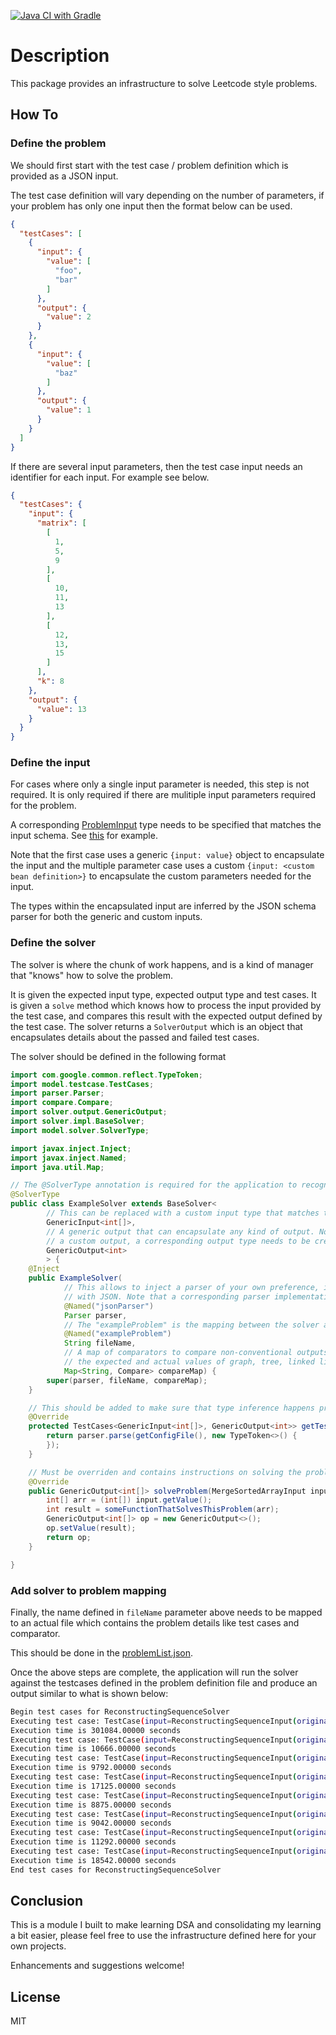 [![Java CI with Gradle](https://github.com/gautham18113/challenges-and-stuff/actions/workflows/gradle.yml/badge.svg?event=push)](https://github.com/gautham18113/AlgorithmsJava/actions/workflows/gradle.yml)

# Description

This package provides an infrastructure to solve Leetcode style problems.

## How To

### Define the problem

We should first start with the test case / problem definition which is provided as a JSON input.

The test case definition will vary depending on the number of parameters, if your problem
has only one input then the format below can be used.

```json
{
  "testCases": [
    {
      "input": {
        "value": [
          "foo",
          "bar"
        ]
      },
      "output": {
        "value": 2
      }
    },
    {
      "input": {
        "value": [
          "baz"
        ]
      },
      "output": {
        "value": 1
      }
    }
  ]
}
```

If there are several input parameters, then the test case input needs an identifier
for each input. For example see below.

```json
{
  "testCases": {
    "input": {
      "matrix": [
        [
          1,
          5,
          9
        ],
        [
          10,
          11,
          13
        ],
        [
          12,
          13,
          15
        ]
      ],
      "k": 8
    },
    "output": {
      "value": 13
    }
  }
}
```

### Define the input

For cases where only a single input parameter is needed, this step is not required. It is only required if there
are mulitiple input parameters required for the problem.

A corresponding [ProblemInput](./src/main/java/model/io/ProblemInput.java) type needs to
be specified that matches the input schema. See [this](./src/main/java/solver/impl/graph/FloodFillInput.java) for
example.

Note that the first case uses a generic `{input: value}` object to encapsulate the input and the multiple
parameter case uses a custom `{input: <custom bean definition>}` to encapsulate the custom parameters needed
for the input.

The types within the encapsulated input are inferred by the JSON schema parser for both the generic and custom inputs.

### Define the solver

The solver is where the chunk of work happens, and is a kind of manager that "knows" how to solve the problem.

It is given the expected input type, expected output type and test cases. It is given a `solve` method which knows how
to process the input provided by the test case, and compares this result with the expected output defined by the test
case. The solver returns a `SolverOutput` which is an object that encapsulates details about the passed and failed test
cases.

The solver should be defined in the following format

```java
import com.google.common.reflect.TypeToken;
import model.testcase.TestCases;
import parser.Parser;
import compare.Compare;
import solver.output.GenericOutput;
import solver.impl.BaseSolver;
import model.solver.SolverType;

import javax.inject.Inject;
import javax.inject.Named;
import java.util.Map;

// The @SolverType annotation is required for the application to recognize this class as a solver
@SolverType
public class ExampleSolver extends BaseSolver<
        // This can be replaced with a custom input type that matches the problem's input schema
        GenericInput<int[]>,
        // A generic output that can encapsulate any kind of output. Note that if you need
        // a custom output, a corresponding output type needs to be created/
        GenericOutput<int>
        > {
    @Inject
    public ExampleSolver(
            // This allows to inject a parser of your own preference, if you don't prefer working
            // with JSON. Note that a corresponding parser implementation needs to be added.
            @Named("jsonParser")
            Parser parser,
            // The "exampleProblem" is the mapping between the solver and the json problem file
            @Named("exampleProblem")
            String fileName,
            // A map of comparators to compare non-conventional outputs from the solver, like 
            // the expected and actual values of graph, tree, linked list etc.
            Map<String, Compare> compareMap) {
        super(parser, fileName, compareMap);
    }

    // This should be added to make sure that type inference happens properly
    @Override
    protected TestCases<GenericInput<int[]>, GenericOutput<int>> getTestCases() {
        return parser.parse(getConfigFile(), new TypeToken<>() {
        });
    }

    // Must be overriden and contains instructions on solving the problem.
    @Override
    public GenericOutput<int[]> solveProblem(MergeSortedArrayInput input) {
        int[] arr = (int[]) input.getValue();
        int result = someFunctionThatSolvesThisProblem(arr);
        GenericOutput<int[]> op = new GenericOutput<>();
        op.setValue(result);
        return op;
    }

}
```

### Add solver to problem mapping

Finally, the name defined in `fileName` parameter above needs to be mapped to an actual file which
contains the problem details like test cases and comparator.

This should be done in the [problemList.json](src/main/resources/problems/problemList.json).

Once the above steps are complete, the application will run the solver against the testcases defined in the problem
definition file and produce an output similar to what is shown below:

```bash
Begin test cases for ReconstructingSequenceSolver
Executing test case: TestCase(input=ReconstructingSequenceInput(original=[1, 2, 3], seqs=[[1, 2], [1, 3]]), output=GenericOutput{value=false})
Execution time is 301084.00000 seconds
Executing test case: TestCase(input=ReconstructingSequenceInput(original=[1, 2, 3], seqs=[[1, 2]]), output=GenericOutput{value=false})
Execution time is 10666.00000 seconds
Executing test case: TestCase(input=ReconstructingSequenceInput(original=[1, 2, 3], seqs=[[1, 2], [1, 3], [2, 3]]), output=GenericOutput{value=true})
Execution time is 9792.00000 seconds
Executing test case: TestCase(input=ReconstructingSequenceInput(original=[4, 1, 5, 2, 6, 3], seqs=[[5, 2, 6, 3], [4, 1, 5, 2]]), output=GenericOutput{value=true})
Execution time is 17125.00000 seconds
Executing test case: TestCase(input=ReconstructingSequenceInput(original=[3, 1, 4, 2], seqs=[[3, 1], [3, 4], [4, 2]]), output=GenericOutput{value=false})
Execution time is 8875.00000 seconds
Executing test case: TestCase(input=ReconstructingSequenceInput(original=[1, 3, 2, 5, 4], seqs=[[4], [1, 1, 3], [3, 2], [2, 5], [5, 4]]), output=GenericOutput{value=false})
Execution time is 9042.00000 seconds
Executing test case: TestCase(input=ReconstructingSequenceInput(original=[7, 4, 2, 5, 1, 3, 6], seqs=[[7, 4, 5, 3], [2, 1, 3, 6]]), output=GenericOutput{value=false})
Execution time is 11292.00000 seconds
Executing test case: TestCase(input=ReconstructingSequenceInput(original=[4, 6, 1, 5, 8, 7, 2, 3], seqs=[[3], [4, 6, 1, 7], [1, 5, 8, 2], [8, 7, 2, 3]]), output=GenericOutput{value=true})
Execution time is 18542.00000 seconds
End test cases for ReconstructingSequenceSolver
```

## Conclusion

This is a module I built to make learning DSA and consolidating my learning a bit easier, please feel free to use the infrastructure defined here
for your own projects.

Enhancements and suggestions welcome!

## License

MIT

